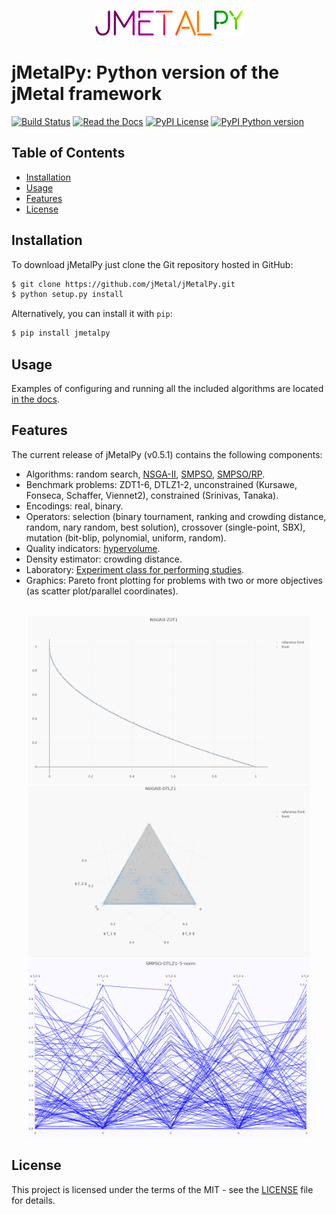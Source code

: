 <p align="center">
  <br/>
  <img src=docs/source/jmetalpy.png alt="jMetalPy">
  <br/>
</p>

# jMetalPy: Python version of the jMetal framework
[![Build Status](https://img.shields.io/travis/jMetal/jMetalPy.svg?style=flat-square)](https://travis-ci.org/jMetal/jMetalPy)
[![Read the Docs](https://img.shields.io/readthedocs/jmetalpy.svg?style=flat-square)](https://readthedocs.org/projects/jmetalpy/)
[![PyPI License](https://img.shields.io/pypi/l/jMetalPy.svg?style=flat-square)]()
[![PyPI Python version](https://img.shields.io/pypi/pyversions/jMetalPy.svg?style=flat-square)]()

## Table of Contents
- [Installation](#installation)
- [Usage](#usage)
- [Features](#features)
- [License](#license)

## Installation
To download jMetalPy just clone the Git repository hosted in GitHub:
```bash
$ git clone https://github.com/jMetal/jMetalPy.git
$ python setup.py install
```

Alternatively, you can install it with `pip`:
```bash
$ pip install jmetalpy
```

## Usage
Examples of configuring and running all the included algorithms are located [in the docs](https://jmetalpy.readthedocs.io/en/latest/examples.html).

## Features
The current release of jMetalPy (v0.5.1) contains the following components:

* Algorithms: random search, [NSGA-II](https://jmetalpy.readthedocs.io/en/latest/examples/ea.html#nsga-ii-with-plotting), [SMPSO](https://jmetalpy.readthedocs.io/en/latest/examples/pso.html#smpso-with-standard-settings), [SMPSO/RP](https://jmetalpy.readthedocs.io/en/latest/examples/pso.html#smpso-rp-with-standard-settings).
* Benchmark problems: ZDT1-6, DTLZ1-2, unconstrained (Kursawe, Fonseca, Schaffer, Viennet2), constrained (Srinivas, Tanaka).
* Encodings: real, binary.
* Operators: selection (binary tournament, ranking and crowding distance, random, nary random, best solution), crossover (single-point, SBX), mutation (bit-blip, polynomial, uniform, random).
* Quality indicators: [hypervolume](https://jmetalpy.readthedocs.io/en/latest/api/jmetal.component.html#module-jmetal.component.quality_indicator).
* Density estimator: crowding distance.
* Laboratory: [Experiment class for performing studies](https://jmetalpy.readthedocs.io/en/latest/examples/experiment.html).
* Graphics: Pareto front plotting for problems with two or more objectives (as scatter plot/parallel coordinates).

<p align="center">
  <br/>
  <img src=docs/source/2D.gif width=450 alt="Scatter plot 2D">
  <img src=docs/source/3D.gif width=450 alt="Scatter plot 3D">
  <br/>
  <img src=docs/source/p-c.gif width=450 alt="Parallel coordinates">
  <br/>
</p>

## License
This project is licensed under the terms of the MIT - see the [LICENSE](LICENSE) file for details.
